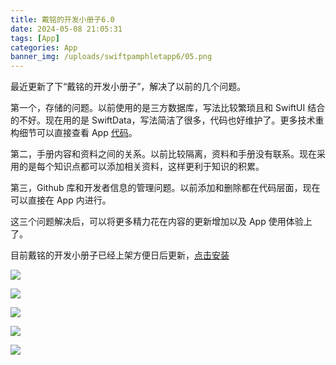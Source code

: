 ```yaml
---
title: 戴铭的开发小册子6.0
date: 2024-05-08 21:05:31
tags: [App]
categories: App
banner_img: /uploads/swiftpamphletapp6/05.png
---
```


最近更新了下“戴铭的开发小册子”，解决了以前的几个问题。

第一个，存储的问题。以前使用的是三方数据库，写法比较繁琐且和 SwiftUI 结合的不好。现在用的是 SwiftData，写法简洁了很多，代码也好维护了。更多技术重构细节可以直接查看 App [代码](https://github.com/ming1016/SwiftPamphletApp)。

第二，手册内容和资料之间的关系。以前比较隔离，资料和手册没有联系。现在采用的是每个知识点都可以添加相关资料，这样更利于知识的积累。

第三，Github 库和开发者信息的管理问题。以前添加和删除都在代码层面，现在可以直接在 App 内进行。

这三个问题解决后，可以将更多精力花在内容的更新增加以及 App 使用体验上了。

目前戴铭的开发小册子已经上架方便日后更新，[点击安装](https://apps.apple.com/cn/app/%E6%88%B4%E9%93%AD%E7%9A%84%E5%BC%80%E5%8F%91%E5%B0%8F%E5%86%8C%E5%AD%90/id1609702529?mt=12)


![](/uploads/swiftpamphletapp6/01.png)

![](/uploads/swiftpamphletapp6/02.png)

![](/uploads/swiftpamphletapp6/03.png)

![](/uploads/swiftpamphletapp6/04.png)

![](/uploads/swiftpamphletapp6/05.png)
